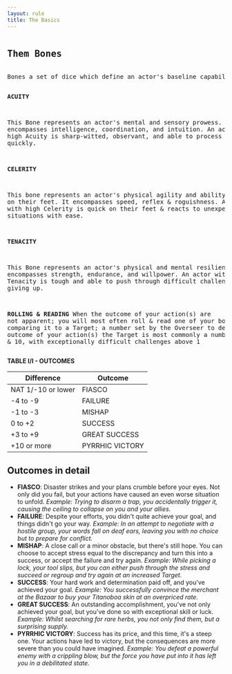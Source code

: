 ```yaml
---
layout: rule
title: The Basics
---
```


<article class="rule">
  <div class="rule-content">
    <div class="left-column">
<pre>
<h1>Them Bones</h1>
Bones a set of dice which define an actor's baseline capabilities unlike other rolls you'll make, bones explode on the maximum result, meaning you roll it again and add it to your total. Many actors, such as Humans, Beasts & the Outsiders themselves share the same set of three Bones in varying sizes; they are

<b>ACUITY</b>

This Bone represents an actor's mental and sensory prowess. It encompasses intelligence, coordination, and intuition. An actor with high Acuity is sharp-witted, observant, and able to process information quickly.

<b>CELERITY</b>

This bone represents an actor's physical agility and ability to think on their feet. It encompasses speed, reflex &amp; roguishness. An actor with high Celerity is quick on their feet &amp; reacts to unexpected situations with ease. 

<b>TENACITY</b>

This Bone represents an actor's physical and mental resilience. It encompasses strength, endurance, and willpower. An actor with high Tenacity is tough and able to push through difficult challenges without giving up.

<b>ROLLING & READING</b>
When the outcome of your action(s) are not apparent; you will most often roll & read one of your bones, comparing it to a Target; a number set by the Overseer to determine the outcome of your action(s) the Target is most commonly a number between 5 & 10, with exceptionally difficult challenges above 1
</pre>
    </div>
    <div class="right-column">
<b>TABLE I/I - OUTCOMES</b>
<table class="outcome-table">
  <thead>
    <tr>
      <th>Difference</th>
      <th>Outcome</th>
    </tr>
  </thead>
  <tbody>
    <tr>
      <td>NAT 1/-10 or lower</td>
      <td>FIASCO</td>
    </tr>
    <tr>
      <td>-4 to -9</td>
      <td>FAILURE</td>
    </tr>
    <tr>
      <td>-1 to -3</td>
      <td>MISHAP</td>
    </tr>
    <tr>
      <td>0 to +2</td>
      <td>SUCCESS</td>
    </tr>
    <tr>
      <td>+3 to +9</td>
      <td>GREAT SUCCESS</td>
    </tr>
    <tr>
      <td>+10 or more</td>
      <td>PYRRHIC VICTORY</td>
    </tr>
  </tbody>
</table>
<h2>Outcomes in detail</h2>

<ul class="outcomes-list">
  <li><b>FIASCO</b>: Disaster strikes and your plans crumble before your eyes. Not only did you fail, but your actions have caused an even worse situation to unfold. <em>Example: Trying to disarm a trap, you accidentally trigger it, causing the ceiling to collapse on you and your allies.</em></li>
  
  <li><b>FAILURE</b>: Despite your efforts, you didn't quite achieve your goal, and things didn't go your way. <em>Example: In an attempt to negotiate with a hostile group, your words fall on deaf ears, leaving you with no choice but to prepare for conflict.</em></li>
  
  <li><b>MISHAP</b>: A close call or a minor obstacle, but there's still hope. You can choose to accept stress equal to the discrepancy and turn this into a success, or accept the failure and try again. <em>Example: While picking a lock, your tool slips, but you can either push through the stress and succeed or regroup and try again at an increased Target.</em></li>
  
  <li><b>SUCCESS</b>: Your hard work and determination paid off, and you've achieved your goal. <em>Example: You successfully convince the merchant at the Bazaar to buy your Titanoboa skin at an overpriced rate.</em></li>
  
  <li><b>GREAT SUCCESS</b>: An outstanding accomplishment, you've not only achieved your goal, but you've done so with exceptional skill or luck. <em>Example: Whilst searching for rare herbs, you not only find them, but a surprising supply.</em></li>
  
  <li><b>PYRRHIC VICTORY</b>: Success has its price, and this time, it's a steep one. Your actions have led to victory, but the consequences are more severe than you could have imagined. <em>Example: You defeat a powerful enemy with a crippling blow, but the force you have put into it has left you in a debilitated state.</em></li>
</ul>
    </div>
  </div>
</article>

